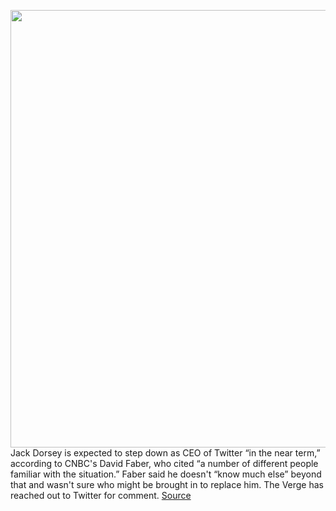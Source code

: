 <img src='https://cdn.vox-cdn.com/thumbor/muxuXVNwl1Mg3hSgDruyn6uEuSs=/0x0:4196x2797/1200x800/filters:focal(1709x807:2379x1477)/cdn.vox-cdn.com/uploads/chorus_image/image/70204347/1233272419.0.jpg' width='700px' /><br/>
Jack Dorsey is expected to step down as CEO of Twitter “in the near term,” according to CNBC's David Faber, who cited “a number of different people familiar with the situation.” Faber said he doesn't “know much else” beyond that and wasn't sure who might be brought in to replace him. The Verge has reached out to Twitter for comment.
<a href='https://www.theverge.com/2021/11/29/22807578/jack-dorsey-rumor-resign-twitter-ceo-square-web3'> Source <a/>
